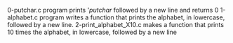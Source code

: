 0-putchar.c program prints '_putchar_ followed by a new line and returns 0
1-alphabet.c program writes a function that prints the alphabet, in lowercase, followed by a new line.
2-print_alphabet_X10.c makes a function that prints 10 times the alphabet, in lowercase, followed by a new line


